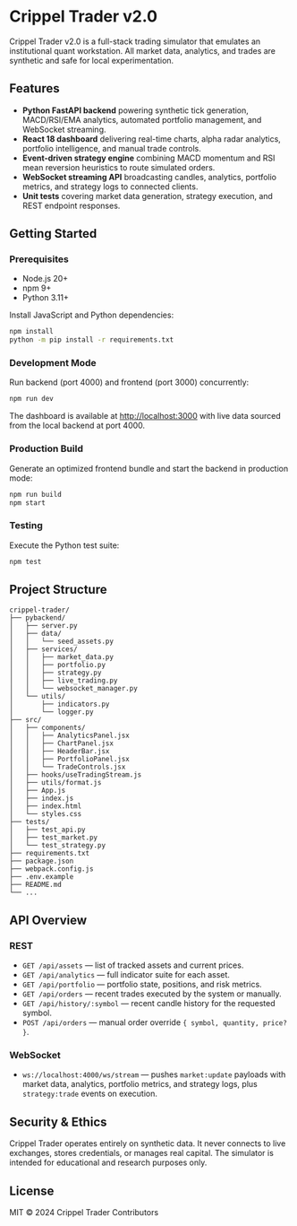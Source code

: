# Crippel Trader v2.0

Crippel Trader v2.0 is a full-stack trading simulator that emulates an institutional quant workstation. All market data, analytics, and trades are synthetic and safe for local experimentation.

## Features

- **Python FastAPI backend** powering synthetic tick generation, MACD/RSI/EMA analytics, automated portfolio management, and WebSocket streaming.
- **React 18 dashboard** delivering real-time charts, alpha radar analytics, portfolio intelligence, and manual trade controls.
- **Event-driven strategy engine** combining MACD momentum and RSI mean reversion heuristics to route simulated orders.
- **WebSocket streaming API** broadcasting candles, analytics, portfolio metrics, and strategy logs to connected clients.
- **Unit tests** covering market data generation, strategy execution, and REST endpoint responses.

## Getting Started

### Prerequisites

- Node.js 20+
- npm 9+
- Python 3.11+

Install JavaScript and Python dependencies:

```bash
npm install
python -m pip install -r requirements.txt
```

### Development Mode

Run backend (port 4000) and frontend (port 3000) concurrently:

```bash
npm run dev
```

The dashboard is available at [http://localhost:3000](http://localhost:3000) with live data sourced from the local backend at port 4000.

### Production Build

Generate an optimized frontend bundle and start the backend in production mode:

```bash
npm run build
npm start
```

### Testing

Execute the Python test suite:

```bash
npm test
```

## Project Structure

```
crippel-trader/
├── pybackend/
│   ├── server.py
│   ├── data/
│   │   └── seed_assets.py
│   ├── services/
│   │   ├── market_data.py
│   │   ├── portfolio.py
│   │   ├── strategy.py
│   │   ├── live_trading.py
│   │   └── websocket_manager.py
│   └── utils/
│       ├── indicators.py
│       └── logger.py
├── src/
│   ├── components/
│   │   ├── AnalyticsPanel.jsx
│   │   ├── ChartPanel.jsx
│   │   ├── HeaderBar.jsx
│   │   ├── PortfolioPanel.jsx
│   │   └── TradeControls.jsx
│   ├── hooks/useTradingStream.js
│   ├── utils/format.js
│   ├── App.js
│   ├── index.js
│   ├── index.html
│   └── styles.css
├── tests/
│   ├── test_api.py
│   ├── test_market.py
│   └── test_strategy.py
├── requirements.txt
├── package.json
├── webpack.config.js
├── .env.example
├── README.md
└── ...
```

## API Overview

### REST

- `GET /api/assets` — list of tracked assets and current prices.
- `GET /api/analytics` — full indicator suite for each asset.
- `GET /api/portfolio` — portfolio state, positions, and risk metrics.
- `GET /api/orders` — recent trades executed by the system or manually.
- `GET /api/history/:symbol` — recent candle history for the requested symbol.
- `POST /api/orders` — manual order override `{ symbol, quantity, price? }`.

### WebSocket

- `ws://localhost:4000/ws/stream` — pushes `market:update` payloads with market data, analytics, portfolio metrics, and strategy logs, plus `strategy:trade` events on execution.

## Security & Ethics

Crippel Trader operates entirely on synthetic data. It never connects to live exchanges, stores credentials, or manages real capital. The simulator is intended for educational and research purposes only.

## License

MIT © 2024 Crippel Trader Contributors
